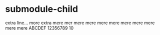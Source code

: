 # submodule-child

extra line...
more extra
mere mer
mere
mere
mere
mere
mere
mere
mere
mere
mere
ABCDEF
12356789
10